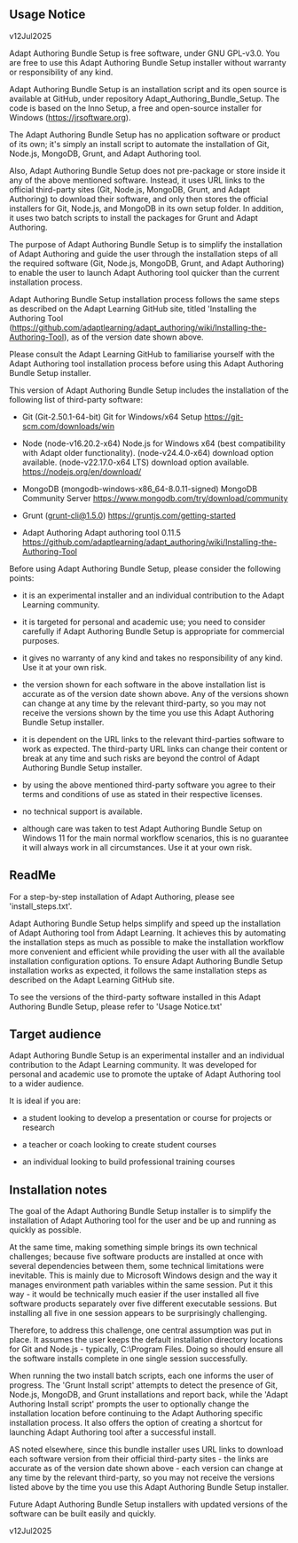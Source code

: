 Usage Notice
------------

v12Jul2025

Adapt Authoring Bundle Setup is free software, under GNU GPL-v3.0. You are free to use this Adapt Authoring Bundle Setup installer without warranty or responsibility of any kind.

Adapt Authoring Bundle Setup is an installation script and its open source is available at GitHub, under repository Adapt_Authoring_Bundle_Setup. The code is based on the Inno Setup, a free and open-source installer for Windows (https://jrsoftware.org).

The Adapt Authoring Bundle Setup has no application software or product of its own; it's simply an install script to automate the installation of Git, Node.js, MongoDB, Grunt, and Adapt Authoring tool.

Also, Adapt Authoring Bundle Setup does not pre-package or store inside it any of the above mentioned software. Instead, it uses URL links to the official third-party sites (Git, Node.js, MongoDB, Grunt, and Adapt Authoring) to download their software, and only then stores the official installers for Git, Node.js, and MongoDB in its own setup folder. In addition, it uses two batch scripts to install the packages for Grunt and Adapt Authoring.

The purpose of Adapt Authoring Bundle Setup is to simplify the installation of Adapt Authoring and guide the user through the installation steps of all the required software (Git, Node.js, MongoDB, Grunt, and Adapt Authoring) to enable the user to launch Adapt Authoring tool quicker than the current installation process.

Adapt Authoring Bundle Setup installation process follows the same steps as described on the Adapt Learning GitHub site, titled 'Installing the Authoring Tool (https://github.com/adaptlearning/adapt_authoring/wiki/Installing-the-Authoring-Tool), as of the version date shown above.

Please consult the Adapt Learning GitHub to familiarise yourself with the Adapt Authoring tool installation process before using this Adapt Authoring Bundle Setup installer.

This version of Adapt Authoring Bundle Setup includes the installation of the following list of third-party software:

* Git		(Git-2.50.1-64-bit)  Git for Windows/x64 Setup
		https://git-scm.com/downloads/win

* Node		(node-v16.20.2-x64)  Node.js for Windows x64 (best compatibility with Adapt older functionality).
		(node-v24.4.0-x64) download option available.
		(node-v22.17.0-x64 LTS) download option available.
		https://nodejs.org/en/download/

* MongoDB	(mongodb-windows-x86_64-8.0.11-signed)  MongoDB Community Server
		https://www.mongodb.com/try/download/community

* Grunt		(grunt-cli@1.5.0)
		https://gruntjs.com/getting-started

* Adapt Authoring	Adapt authoring tool 0.11.5
                 	https://github.com/adaptlearning/adapt_authoring/wiki/Installing-the-Authoring-Tool


Before using Adapt Authoring Bundle Setup, please consider the following points:

* it is an experimental installer and an individual contribution to the Adapt Learning community.

* it is targeted for personal and academic use; you need to consider carefully if Adapt Authoring Bundle Setup is appropriate for commercial purposes.

* it gives no warranty of any kind and takes no responsibility of any kind. Use it at your own risk.

* the version shown for each software in the above installation list is accurate as of the version date shown above. Any of the versions shown can change at any time by the relevant third-party, so you may not receive the versions shown by the time you use this Adapt Authoring Bundle Setup installer.

* it is dependent on the URL links to the relevant third-parties software to work as expected. The third-party URL links can change their content or break at any time and such risks are beyond the control of Adapt Authoring Bundle Setup installer.

* by using the above mentioned third-party software you agree to their terms and conditions of use as stated in their respective licenses.

* no technical support is available.

* although care was taken to test Adapt Authoring Bundle Setup on Windows 11 for the main normal workflow scenarios, this is no guarantee it will always work in all circumstances. Use it at your own risk.


ReadMe
------

For a step-by-step installation of Adapt Authoring, please see 'install_steps.txt'.


Adapt Authoring Bundle Setup helps simplify and speed up the installation of Adapt Authoring tool from Adapt Learning. It achieves this by automating the installation steps as much as possible to make the installation workflow more convenient and efficient while providing the user with all the available installation configuration options. To ensure Adapt Authoring Bundle Setup installation works as expected, it follows the same installation steps as described on the Adapt Learning GitHub site.

To see the versions of the third-party software installed in this Adapt Authoring Bundle Setup, please refer to 'Usage Notice.txt'


Target audience
---------------

Adapt Authoring Bundle Setup is an experimental installer and an individual contribution to the Adapt Learning community. It was developed for personal and academic use to promote the uptake of Adapt Authoring tool to a wider audience.

It is ideal if you are:

* a student looking to develop a presentation or course for projects or research

* a teacher or coach looking to create student courses

* an individual looking to build professional training courses


Installation notes
------------------

The goal of the Adapt Authoring Bundle Setup installer is to simplify the installation of Adapt Authoring tool for the user and be up and running as quickly as possible.

At the same time, making something simple brings its own technical challenges; because five software products are installed at once with several dependencies between them, some technical limitations were inevitable. This is mainly due to Microsoft Windows design and the way it manages environment path variables within the same session. Put it this way - it would be technically much easier if the user installed all five software products separately over five different executable sessions. But installing all five in one session appears to be surprisingly challenging.

Therefore, to address this challenge, one central assumption was put in place. It assumes the user keeps the default installation directory locations for Git and Node.js - typically, C:\Program Files. Doing so should ensure all the software installs complete in one single session successfully.

When running the two install batch scripts, each one informs the user of progress. The 'Grunt Install script' attempts to detect the presence of Git, Node.js, MongoDB, and Grunt installations and report back, while the 'Adapt Authoring Install script' prompts the user to optionally change the installation location before continuing to the Adapt Authoring specific installation process. It also offers the option of creating a shortcut for launching Adapt Authoring tool after a successful install.

AS noted elsewhere, since this bundle installer uses URL links to download each software version from their official third-party sites - the links are accurate as of the version date shown above - each version can change at any time by the relevant third-party, so you may not receive the versions listed above by the time you use this Adapt Authoring Bundle Setup installer.

Future Adapt Authoring Bundle Setup installers with updated versions of the software can be built easily and quickly.

v12Jul2025
